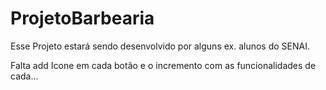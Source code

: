 # ProjetoBarbearia
Esse Projeto estará sendo desenvolvido por alguns ex. alunos do SENAI.

Falta add Icone em cada botão e o incremento com as funcionalidades de cada...
